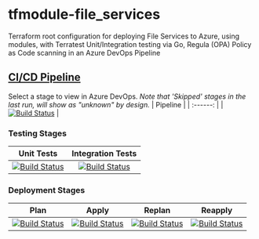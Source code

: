 # tfmodule-file_services
Terraform root configuration for deploying File Services to Azure, using modules, with Terratest Unit/Integration testing via Go, Regula (OPA) Policy as Code scanning in an Azure DevOps Pipeline
## [CI/CD Pipeline](https://dev.azure.com/wesleytrust/Terraform/_build?definitionId=67)
Select a stage to view in Azure DevOps. *Note that 'Skipped' stages in the last run, will show as "unknown" by design.*
| Pipeline |
| :------: |
|    [![Build Status](https://dev.azure.com/wesleytrust/Terraform/_apis/build/status/FileServices/ENV-P%3B%20tfroot-file_services?repoName=wesley-trust%2Ftfroot-file_services&branchName=main)](https://dev.azure.com/wesleytrust/Terraform/_build/latest?definitionId=67&repoName=wesley-trust%2Ftfroot-file_services&branchName=main)      |
### Testing Stages
| Unit Tests | Integration Tests |
| :--------: | :---------------: |
|    [![Build Status](https://dev.azure.com/wesleytrust/Terraform/_apis/build/status/FileServices/ENV-P%3B%20tfroot-file_services?repoName=wesley-trust%2Ftfroot-file_services&branchName=main&stageName=Unit)](https://dev.azure.com/wesleytrust/Terraform/_build/latest?definitionId=67&repoName=wesley-trust%2Ftfroot-file_services&branchName=main)        |          [![Build Status](https://dev.azure.com/wesleytrust/Terraform/_apis/build/status/FileServices/ENV-P%3B%20tfroot-file_services?repoName=wesley-trust%2Ftfroot-file_services&branchName=main&stageName=Integration)](https://dev.azure.com/wesleytrust/Terraform/_build/latest?definitionId=67&repoName=wesley-trust%2Ftfroot-file_services&branchName=main)         |
### Deployment Stages
| Plan  | Apply | Replan | Reapply |
| :---: | :---: | :----: | :-----: |
|    [![Build Status](https://dev.azure.com/wesleytrust/Terraform/_apis/build/status/FileServices/ENV-P%3B%20tfroot-file_services?repoName=wesley-trust%2Ftfroot-file_services&branchName=main&stageName=Plan)](https://dev.azure.com/wesleytrust/Terraform/_build/latest?definitionId=67&repoName=wesley-trust%2Ftfroot-file_services&branchName=main)   |    [![Build Status](https://dev.azure.com/wesleytrust/Terraform/_apis/build/status/FileServices/ENV-P%3B%20tfroot-file_services?repoName=wesley-trust%2Ftfroot-file_services&branchName=main&stageName=Apply)](https://dev.azure.com/wesleytrust/Terraform/_build/latest?definitionId=67&repoName=wesley-trust%2Ftfroot-file_services&branchName=main)   |    [![Build Status](https://dev.azure.com/wesleytrust/Terraform/_apis/build/status/FileServices/ENV-P%3B%20tfroot-file_services?repoName=wesley-trust%2Ftfroot-file_services&branchName=main&stageName=RePlan)](https://dev.azure.com/wesleytrust/Terraform/_build/latest?definitionId=67&repoName=wesley-trust%2Ftfroot-file_services&branchName=main)    |     [![Build Status](https://dev.azure.com/wesleytrust/Terraform/_apis/build/status/FileServices/ENV-P%3B%20tfroot-file_services?repoName=wesley-trust%2Ftfroot-file_services&branchName=main&stageName=ReApply)](https://dev.azure.com/wesleytrust/Terraform/_build/latest?definitionId=67&repoName=wesley-trust%2Ftfroot-file_services&branchName=main)    |